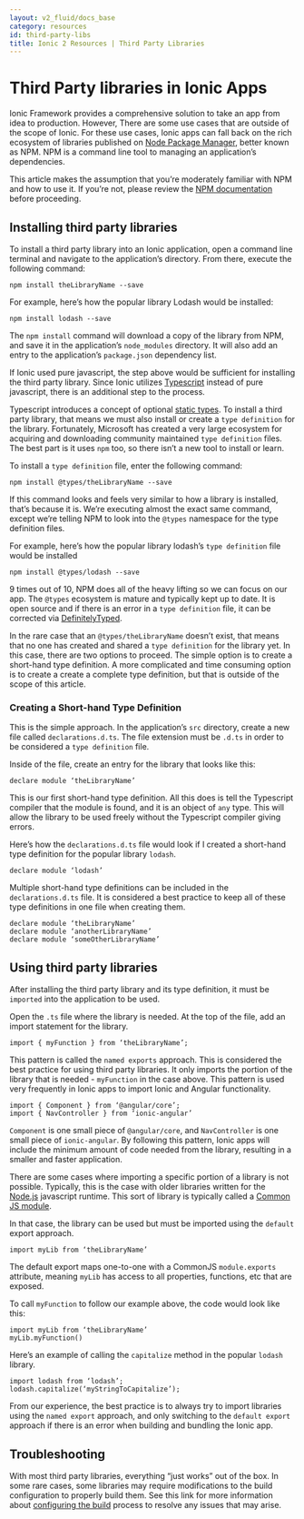 ```yaml
---
layout: v2_fluid/docs_base
category: resources
id: third-party-libs
title: Ionic 2 Resources | Third Party Libraries
---
```


# Third Party libraries in Ionic Apps

Ionic Framework provides a comprehensive solution to take an app from idea to production. However, There are some use cases that are outside of the scope of Ionic. For these use cases, Ionic apps can fall back on the rich ecosystem of libraries published on [Node Package Manager](https://www.npmjs.com), better known as NPM. NPM is a command line tool to managing an application’s dependencies.

This article makes the assumption that you’re moderately familiar with NPM and how to use it. If you’re not, please review the [NPM documentation](https://docs.npmjs.com/) before proceeding.


## Installing third party libraries

To install a third party library into an Ionic application, open a command line terminal and navigate to the application’s directory. From there, execute the following command:

```
npm install theLibraryName --save
```

For example, here’s how the popular library Lodash would be installed:

```
npm install lodash --save
```

The `npm install` command will download a copy of the library from NPM, and save it in the application’s `node_modules` directory. It will also add an entry to the application’s `package.json` dependency list.

If Ionic used pure javascript, the step above would be sufficient for installing the third party library. Since Ionic utilizes [Typescript](https://www.typescriptlang.org/) instead of pure javascript, there is an additional step to the process.

Typescript introduces a concept of optional [static types](https://en.wikipedia.org/wiki/Type_system#STATIC). To install a third party library, that means we must also install or create a `type definition` for the library. Fortunately, Microsoft has created a very large ecosystem for acquiring and downloading community maintained `type definition` files. The best part is it uses `npm` too, so there isn’t a new tool to install or learn.

To install a `type definition` file, enter the following command:
```
npm install @types/theLibraryName --save
```

If this command looks and feels very similar to how a library is installed, that’s because it is. We’re executing almost the exact same command, except we’re telling NPM to look into the `@types` namespace for the type definition files.

For example, here’s how the popular library lodash’s `type definition` file would be installed

```
npm install @types/lodash --save
```

9 times out of 10, NPM does all of the heavy lifting so we can focus on our app. The `@types` ecosystem is mature and typically kept up to date. It is open source and if there is an error in a `type definition` file, it can be corrected via [DefinitelyTyped](http://definitelytyped.org/).

In the rare case that an `@types/theLibraryName` doesn’t exist, that means that no one has created and shared a `type definition` for the library yet. In this case, there are two options to proceed. The simple option is to create a short-hand type definition. A more complicated and time consuming option is to create a create a complete type definition, but that is outside of the scope of this article.

### Creating a Short-hand Type Definition
This is the simple approach. In the application’s `src` directory, create a new file called `declarations.d.ts`. The file extension must be `.d.ts` in order to be considered a `type definition` file.

Inside of the file, create an entry for the library that looks like this:

```
declare module ‘theLibraryName’
```

This is our first short-hand type definition. All this does is tell the Typescript compiler that the module is found, and it is an object of `any` type. This will allow the library to be used freely without the Typescript compiler giving errors.

Here’s how the `declarations.d.ts` file would look if I created a short-hand type definition for the popular library `lodash`.

```
declare module ‘lodash’
```

Multiple short-hand type definitions can be included in the `declarations.d.ts` file. It is considered a best practice to keep all of these type definitions in one file when creating them.

```
declare module ‘theLibraryName’
declare module ‘anotherLibraryName’
declare module ‘someOtherLibraryName’
```

## Using third party libraries

After installing the third party library and its type definition, it must be `imported` into the application to be used.

Open the `.ts` file where the library is needed. At the top of the file, add an import statement for the library.

```
import { myFunction } from ‘theLibraryName’;
```

This pattern is called the `named exports` approach. This is considered the best practice for using third party libraries. It only imports the portion of the library that is needed - `myFunction` in the case above. This pattern is used very frequently in Ionic apps to import Ionic and Angular functionality.

```
import { Component } from ‘@angular/core’;
import { NavController } from ‘ionic-angular’
```

`Component` is one small piece of `@angular/core`, and `NavController` is one small piece of `ionic-angular`. By following this pattern, Ionic apps will include the minimum amount of code needed from the library, resulting in a smaller and faster application.

There are some cases where importing a specific portion of a library is not possible. Typically, this is the case with older libraries written for the [Node.js](https://nodejs.org/en/) javascript runtime. This sort of library is typically called a [Common JS module](https://nodejs.org/docs/latest/api/modules.html).

In that case, the library can be used but must be imported using the `default` export approach.

```
import myLib from ‘theLibraryName’
```

The default export maps one-to-one with a CommonJS `module.exports` attribute, meaning `myLib` has access to all properties, functions, etc that are exposed.

To call `myFunction` to follow our example above, the code would look like this:

```
import myLib from ‘theLibraryName’
myLib.myFunction()
```

Here’s an example of calling the `capitalize` method in the popular `lodash` library.

```
import lodash from ‘lodash’;
lodash.capitalize(‘myStringToCapitalize’);
```

From our experience, the best practice is to always try to import libraries using the `named export` approach, and only switching to the `default export` approach if there is an error when building and bundling the Ionic app.

## Troubleshooting
With most third party libraries, everything “just works” out of the box. In some rare cases, some libraries may require modifications to the build configuration to properly build them. See this link for more information about [configuring the build](LINK_NEEDED) process to resolve any issues that may arise.
